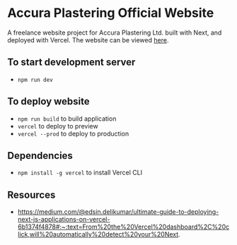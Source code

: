 # Accura Plastering Official Website

A freelance website project for Accura Plastering Ltd. built with Next, and deployed with Vercel. The website can be viewed [here](https://accuraplastering.com).

## To start development server
-  ```npm run dev```

## To deploy website
- ```npm run build``` to build application
- ```vercel``` to deploy to preview
- ```vercel --prod``` to deploy to production

## Dependencies
- ```npm install -g vercel``` to install Vercel CLI

## Resources
- https://medium.com/@edsin.delikumar/ultimate-guide-to-deploying-next-js-applications-on-vercel-6b1374f4878#:~:text=From%20the%20Vercel%20dashboard%2C%20click,will%20automatically%20detect%20your%20Next.
